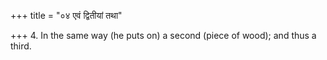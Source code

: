 +++
title = "०४ एवं द्वितीयां तथा"

+++
4. In the same way (he puts on) a second (piece of wood); and thus a third.
